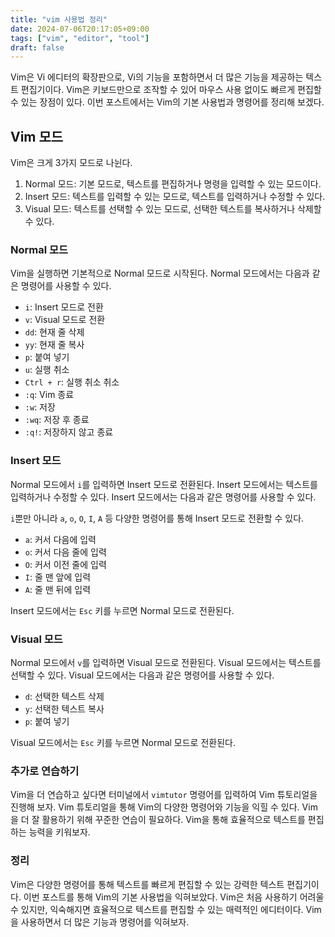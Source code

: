 ```yaml
---
title: "vim 사용법 정리"
date: 2024-07-06T20:17:05+09:00
tags: ["vim", "editor", "tool"]
draft: false
---
```


Vim은 Vi 에디터의 확장판으로, Vi의 기능을 포함하면서 더 많은 기능을 제공하는 텍스트 편집기이다. Vim은 키보드만으로 조작할 수 있어 마우스 사용 없이도 빠르게 편집할 수 있는 장점이 있다. 이번 포스트에서는 Vim의 기본 사용법과 명령어를 정리해 보겠다.

## Vim 모드

Vim은 크게 3가지 모드로 나뉜다.

1. Normal 모드: 기본 모드로, 텍스트를 편집하거나 명령을 입력할 수 있는 모드이다.
2. Insert 모드: 텍스트를 입력할 수 있는 모드로, 텍스트를 입력하거나 수정할 수 있다.
3. Visual 모드: 텍스트를 선택할 수 있는 모드로, 선택한 텍스트를 복사하거나 삭제할 수 있다.

### Normal 모드

Vim을 실행하면 기본적으로 Normal 모드로 시작된다. Normal 모드에서는 다음과 같은 명령어를 사용할 수 있다.

-   `i`: Insert 모드로 전환
-   `v`: Visual 모드로 전환
-   `dd`: 현재 줄 삭제
-   `yy`: 현재 줄 복사
-   `p`: 붙여 넣기
-   `u`: 실행 취소
-   `Ctrl + r`: 실행 취소 취소
-   `:q`: Vim 종료
-   `:w`: 저장
-   `:wq`: 저장 후 종료
-   `:q!`: 저장하지 않고 종료

### Insert 모드

Normal 모드에서 `i`를 입력하면 Insert 모드로 전환된다. Insert 모드에서는 텍스트를 입력하거나 수정할 수 있다. Insert 모드에서는 다음과 같은 명령어를 사용할 수 있다.

`i`뿐만 아니라 `a`, `o`, `O`, `I`, `A` 등 다양한 명령어를 통해 Insert 모드로 전환할 수 있다.

-   `a`: 커서 다음에 입력
-   `o`: 커서 다음 줄에 입력
-   `O`: 커서 이전 줄에 입력
-   `I`: 줄 맨 앞에 입력
-   `A`: 줄 맨 뒤에 입력

Insert 모드에서는 `Esc` 키를 누르면 Normal 모드로 전환된다.

### Visual 모드

Normal 모드에서 `v`를 입력하면 Visual 모드로 전환된다. Visual 모드에서는 텍스트를 선택할 수 있다. Visual 모드에서는 다음과 같은 명령어를 사용할 수 있다.

-   `d`: 선택한 텍스트 삭제
-   `y`: 선택한 텍스트 복사
-   `p`: 붙여 넣기

Visual 모드에서는 `Esc` 키를 누르면 Normal 모드로 전환된다.

### 추가로 연습하기

Vim을 더 연습하고 싶다면 터미널에서 `vimtutor` 명령어를 입력하여 Vim 튜토리얼을 진행해 보자. Vim 튜토리얼을 통해 Vim의 다양한 명령어와 기능을 익힐 수 있다. Vim을 더 잘 활용하기 위해 꾸준한 연습이 필요하다. Vim을 통해 효율적으로 텍스트를 편집하는 능력을 키워보자.

### 정리

Vim은 다양한 명령어를 통해 텍스트를 빠르게 편집할 수 있는 강력한 텍스트 편집기이다. 이번 포스트를 통해 Vim의 기본 사용법을 익혀보았다. Vim은 처음 사용하기 어려울 수 있지만, 익숙해지면 효율적으로 텍스트를 편집할 수 있는 매력적인 에디터이다. Vim을 사용하면서 더 많은 기능과 명령어를 익혀보자.
